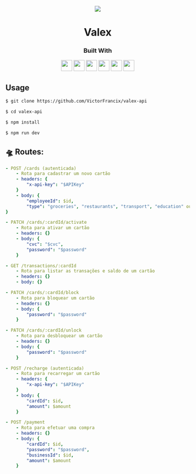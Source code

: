 <p align="center">
  <img  src="https://cdn.iconscout.com/icon/free/png-256/credit-card-2650080-2196542.png">
</p>
<h1 align="center">
  Valex
</h1>
<div align="center">

  <h3>Built With</h3>

  <img src="https://img.shields.io/badge/PostgreSQL-316192?style=for-the-badge&logo=postgresql&logoColor=white" height="30px"/>
  <img src="https://img.shields.io/badge/Prisma-3982CE?style=for-the-badge&logo=Prisma&logoColor=white" height="30px"/>
  <img src="https://img.shields.io/badge/TypeScript-007ACC?style=for-the-badge&logo=typescript&logoColor=white" height="30px"/>
  <img src="https://img.shields.io/badge/Node.js-43853D?style=for-the-badge&logo=node.js&logoColor=white" height="30px"/>  
  <img src="https://img.shields.io/badge/Express.js-404D59?style=for-the-badge&logo=express.js&logoColor=white" height="30px"/>
  <img src="https://img.shields.io/badge/Heroku-430098?style=for-the-badge&logo=heroku&logoColor=white" height="30px"/>
  <!-- Badges source: https://dev.to/envoy_/150-badges-for-github-pnk -->
</div>

</p>

## Usage

```bash
$ git clone https://github.com/VictorFrancix/valex-api

$ cd valex-api

$ npm install

$ npm run dev
```

## 🛸 Routes:

```yml
- POST /cards (autenticada)
    - Rota para cadastrar um novo cartão
    - headers: {
        "x-api-key": "$APIKey"
    }
    - body: {
        "employeeId": $id,
        "type": "groceries", "restaurants", "transport", "education" ou "health"
}
```
```yml
- PATCH /cards/:cardId/activate
    - Rota para ativar um cartão
    - headers: {}
    - body: {
        "cvc": "$cvc",
        "password": "$password"
    }
```
```yml
- GET /transactions/:cardId
    - Rota para listar as transações e saldo de um cartão
    - headers: {}
    - body: {}
```
```yml
- PATCH /cards/:cardId/block
    - Rota para bloquear um cartão
    - headers: {}
    - body: {
        "password": "$password"
    }
```
```yml
- PATCH /cards/:cardId/unlock
    - Rota para desbloquear um cartão
    - headers: {}
    - body: {
        "password": "$password"
    }
```
```yml
- POST /recharge (autenticada)
    - Rota para recarregar um cartão
    - headers: {
        "x-api-key": "$APIKey"
    }
    - body: {
        "cardId": $id,
        "amount": $amount
    }
```
```yml
- POST /payment
    - Rota para efetuar uma compra
    - headers: {}
    - body: {
        "cardId": $id,
        "password": "$password",
        "businessId": $id,
        "amount": $amount
    }
```
